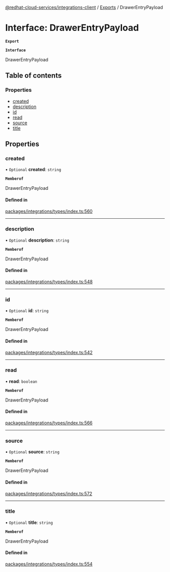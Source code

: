 [@redhat-cloud-services/integrations-client](../README.md) / [Exports](../modules.md) / DrawerEntryPayload

# Interface: DrawerEntryPayload

**`Export`**

**`Interface`**

DrawerEntryPayload

## Table of contents

### Properties

- [created](DrawerEntryPayload.md#created)
- [description](DrawerEntryPayload.md#description)
- [id](DrawerEntryPayload.md#id)
- [read](DrawerEntryPayload.md#read)
- [source](DrawerEntryPayload.md#source)
- [title](DrawerEntryPayload.md#title)

## Properties

### created

• `Optional` **created**: `string`

**`Memberof`**

DrawerEntryPayload

#### Defined in

[packages/integrations/types/index.ts:560](https://github.com/RedHatInsights/javascript-clients/blob/master/packages/integrations/types/index.ts#L560)

___

### description

• `Optional` **description**: `string`

**`Memberof`**

DrawerEntryPayload

#### Defined in

[packages/integrations/types/index.ts:548](https://github.com/RedHatInsights/javascript-clients/blob/master/packages/integrations/types/index.ts#L548)

___

### id

• `Optional` **id**: `string`

**`Memberof`**

DrawerEntryPayload

#### Defined in

[packages/integrations/types/index.ts:542](https://github.com/RedHatInsights/javascript-clients/blob/master/packages/integrations/types/index.ts#L542)

___

### read

• **read**: `boolean`

**`Memberof`**

DrawerEntryPayload

#### Defined in

[packages/integrations/types/index.ts:566](https://github.com/RedHatInsights/javascript-clients/blob/master/packages/integrations/types/index.ts#L566)

___

### source

• `Optional` **source**: `string`

**`Memberof`**

DrawerEntryPayload

#### Defined in

[packages/integrations/types/index.ts:572](https://github.com/RedHatInsights/javascript-clients/blob/master/packages/integrations/types/index.ts#L572)

___

### title

• `Optional` **title**: `string`

**`Memberof`**

DrawerEntryPayload

#### Defined in

[packages/integrations/types/index.ts:554](https://github.com/RedHatInsights/javascript-clients/blob/master/packages/integrations/types/index.ts#L554)
